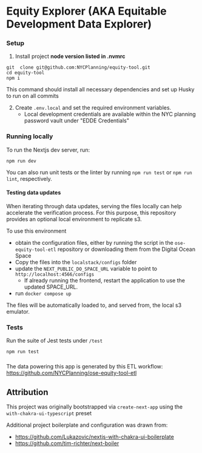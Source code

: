 # Equity Explorer (AKA Equitable Development Data Explorer)

### Setup
1.  Install project **node version listed in .nvmrc**
```
git  clone git@github.com:NYCPlanning/equity-tool.git
cd equity-tool
npm i
```

This command should install all necessary dependencies and set up Husky to run on all commits

2. Create `.env.local` and set the required environment variables.
   - Local development credentials are available within the NYC planning password vault under "EDDE Credentials"


### Running locally
To run the Nextjs dev server, run:
```
npm run dev
```

You can also run unit tests or the linter by running `npm run test` or `npm run lint`, respectively.

#### Testing data updates
When iterating through data updates, serving the files locally can help accelerate the verification process.
For this purpose, this repository provides an optional local environment to replicate s3.

To use this environment
- obtain the configuration files, either by running the script in the `ose-equity-tool-etl` repository or downloading them from the Digital Ocean Space
- Copy the files into the `localstack/configs` folder
- update the `NEXT_PUBLIC_DO_SPACE_URL` variable to point to `http://localhost:4566/configs`
   - If already running the frontend, restart the application to use the updated SPACE_URL.
- run `docker compose up`

The files will be automatically loaded to, and served from, the local s3 emulator.

### Tests
Run the suite of Jest tests under `/test`
```
npm run test
```

### 
The data powering this app is generated by this ETL workflow:
https://github.com/NYCPlanning/ose-equity-tool-etl

## Attribution

This project was originally bootstrapped via `create-next-app` using the `with-chakra-ui-typescript` preset

Additional project boilerplate and configuration was drawn from:
* https://github.com/Lukazovic/nextjs-with-chakra-ui-boilerplate
* https://github.com/tim-richter/next-boiler
